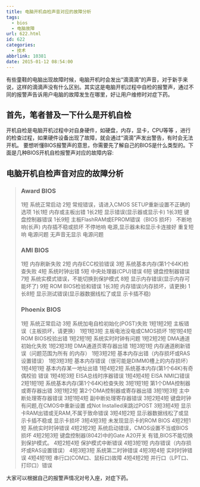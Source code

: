 ```yaml
---
title: 电脑开机自检声音对应的故障分析
tags:
  - bios
  - 电脑故障
url: 622.html
id: 622
categories:
  - 技术
abbrlink: 10381
date: 2015-01-12 08:54:00
---
```


有些童鞋的电脑出现故障时候，电脑开机时会发出“滴滴滴”的声音，对于新手来说，这样的滴滴声没有什么区别。其实这是电脑开机过程中自检的报警声，通过不同的报警声告诉用户电脑的故障发生在哪里，好让用户维修时对症下药。

首先，笔者普及一下什么是开机自检
----------------

开机自检是电脑开机过程中对自身硬件，如硬盘，内存，显卡，CPU等等 ，进行的检查过程，如果硬件设备出现了故障，就会通过“滴滴”声发出警告，有时会无法开机。 要想听懂BIOS报警声的意思，你需要先了解自己的BIOS是什么类型的。下面是几种BIOS开机自检报警声对应的故障内容:

电脑开机自检声音对应的故障分析
---------------

> ### Award BIOS
> 
> 1短 系统正常启动 2短 常规错误，请进入CMOS SETUP重新设置不正确的选项 1长1短 内存或主板出错 1长2短 显示错误(显示器或显示卡) 1长3短 键盘控制器错误 1长9短 主板FlashRAM或EPROM错误（BIOS 损坏） 不断地响(长声) 内存插不稳或损坏 不停地响 电源,显示器未和显示卡连接好 重复短响 电源问题 无声音无显示 电源问题
> 
> ### AMI BIOS
> 
> 1短 内存刷新失败 2短 内存ECC校验错误 3短 系统基本内存(第1个64K)检查失败 4短 系统时钟出错 5短 中央处理器(CPU)错误 6短 键盘控制器错误 7短 系统实模式错误，不能切换到保护模式 8短 显示内存错误(显示内存可能坏了) 9短 ROM BIOS检验和错误 1长3短 内存错误(内存损坏，请更换) 1长8短 显示测试错误(显示器数据线松了或显 示卡插不稳)
> 
> ### Phoenix BIOS
> 
> 1短 系统正常启动 3短 系统加电自检初始化(POST)失败 1短1短2短 主板错误（主板损坏，请更换） 1短1短3短 主板电池没电或CMOS损坏 1短1短4短 ROM BIOS校验出错 1短2短1短 系统实时时钟有问题 1短2短2短 DMA通道初始化失败 1短2短3短 DMA通道页寄存器出错 1短3短1短 内存通道刷新错误（问题范围为所有 的内存） 1短3短2短 基本内存出错（内存损坏或RAS设置错误） 1短3短3短 基本内存错误（很可能是DIMM0槽上的内存损坏） 1短4短1短 基本内存某一地址出错 1短4短2短 系统基本内存(第1个64K)有奇偶校验 错误 1短4短3短 EISA总线时序器错误 1短4短4短 EISA NMI口错误 2短1短1短 系统基本内存(第1个64K)检查失败 3短1短1短 第1个DMA控制器或寄存器出错 3短1短2短 第2个DMA控制器或寄存器出错 3短1短3短 主中断处理寄存器错误 3短1短4短 副中断处理寄存器错误 3短2短4短 键盘时钟有问题,在CMOS中重新设置 成Not Installed来跳过POST 3短3短4短 显示卡RAM出错或无RAM,不属于致命错误 3短4短2短 显示器数据线松了或显示卡插不稳或 显示卡损坏 3短4短3短 未发现显示卡的ROM BIOS 4短2短1短 系统实时时钟错误 4短2短2短 系统启动错误，CMOS设置不当或BIOS 损坏 4短2短3短 键盘控制器(8042)中的Gate A20开关 有错,BIOS不能切换到保护模式。 4短2短4短 保护模式中断错误 4短3短1短 内存错误（内存损坏或RAS设置错误） 4短3短3短 系统第二时钟错误 4短3短4短 实时时钟错误 4短4短1短 串行口(COM口、鼠标口)故障 4短4短2短 并行口（LPT口、打印口）错误

大家可以根据自己的报警声情况对号入座，对症下药。